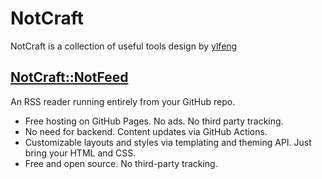 # NotCraft

NotCraft is a collection of useful tools design by [ylfeng](https://github.com/alongwy)

## [NotCraft::NotFeed](https://NotCraft.alongwy.top/NotFeed)
An RSS reader running entirely from your GitHub repo.

+ Free hosting on GitHub Pages. No ads. No third party tracking.
+ No need for backend. Content updates via GitHub Actions.
+ Customizable layouts and styles via templating and theming API. Just bring your HTML and CSS.
+ Free and open source. No third-party tracking.
